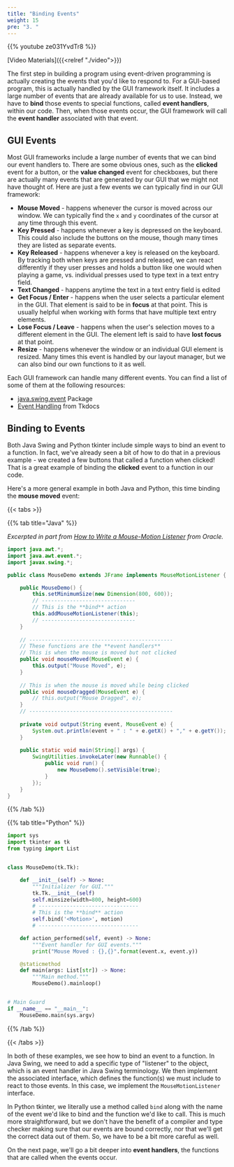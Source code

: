 ```yaml
---
title: "Binding Events"
weight: 15
pre: "3. "
---
```


{{% youtube ze031YvdTr8 %}}

[Video Materials]({{<relref "./video">}})

The first step in building a program using event-driven programming is actually creating the events that you'd like to respond to. For a GUI-based program, this is actually handled by the GUI framework itself. It includes a large number of events that are already available for us to use. Instead, we have to **bind** those events to special functions, called **event handlers**, within our code. Then, when those events occur, the GUI framework will call the **event handler** associated with that event.

## GUI Events

Most GUI frameworks include a large number of events that we can bind our event handlers to. There are some obvious ones, such as the **clicked** event for a button, or the **value changed** event for checkboxes, but there are actually many events that are generated by our GUI that we might not have thought of. Here are just a few events we can typically find in our GUI framework:

* **Mouse Moved** - happens whenever the cursor is moved across our window. We can typically find the `x` and `y` coordinates of the cursor at any time through this event.
* **Key Pressed** - happens whenever a key is depressed on the keyboard. This could also include the buttons on the mouse, though many times they are listed as separate events.
* **Key Released** - happens whenever a key is released on the keyboard. By tracking both when keys are pressed and released, we can react differently if they user presses and holds a button like one would when playing a game, vs. individual presses used to type text in a text entry field.
* **Text Changed** - happens anytime the text in a text entry field is edited
* **Get Focus / Enter** - happens when the user selects a particular element in the GUI. That element is said to be in **focus** at that point. This is usually helpful when working with forms that have multiple text entry elements. 
* **Lose Focus / Leave** - happens when the user's selection moves to a different element in the GUI. The element left is said to have **lost focus** at that point. 
* **Resize** - happens whenever the window or an individual GUI element is resized. Many times this event is handled by our layout manager, but we can also bind our own functions to it as well.

Each GUI framework can handle many different events. You can find a list of some of them at the following resources:

* [java.swing.event](https://docs.oracle.com/javase/8/docs/api/javax/swing/event/package-summary.html) Package
* [Event Handling](https://tkdocs.com/tutorial/concepts.html#events) from Tkdocs

## Binding to Events

Both Java Swing and Python tkinter include simple ways to bind an event to a function. In fact, we've already seen a bit of how to do that in a previous example - we created a few buttons that called a function when clicked! That is a great example of binding the **clicked** event to a function in our code.

Here's a more general example in both Java and Python, this time binding the **mouse moved** event:

{{< tabs >}}

{{% tab title="Java" %}}

_Excerpted in part from [How to Write a Mouse-Motion Listener](https://docs.oracle.com/javase/tutorial/uiswing/events/mousemotionlistener.html) from Oracle._

```java
import java.awt.*;
import java.awt.event.*;
import javax.swing.*;

public class MouseDemo extends JFrame implements MouseMotionListener {

    public MouseDemo() {
        this.setMinimumSize(new Dimension(800, 600));
        // ------------------------------
        // This is the **bind** action
        this.addMouseMotionListener(this);
        // ------------------------------
    }
    
    // ----------------------------------------------
    // These functions are the **event handlers**
    // This is when the mouse is moved but not clicked
    public void mouseMoved(MouseEvent e) {
        this.output("Mouse Moved", e);
    }
    
    // This is when the mouse is moved while being clicked
    public void mouseDragged(MouseEvent e) {
        // this.output("Mouse Dragged", e);
    }
    // ----------------------------------------------
    
    private void output(String event, MouseEvent e) {
        System.out.println(event + " : " + e.getX() + "," + e.getY());
    }
    
    public static void main(String[] args) {
        SwingUtilities.invokeLater(new Runnable() {
            public void run() {
                new MouseDemo().setVisible(true);
            }
        });
    }
}
```

{{% /tab %}}

{{% tab title="Python" %}}
```python
import sys
import tkinter as tk
from typing import List


class MouseDemo(tk.Tk):

    def __init__(self) -> None:
        """Initializer for GUI."""
        tk.Tk.__init__(self)
        self.minsize(width=800, height=600)
        # --------------------------------
        # This is the **bind** action
        self.bind('<Motion>', motion)
        # --------------------------------

    def action_performed(self, event) -> None:
        """Event handler for GUI events."""
        print("Mouse Moved : {},{}".format(event.x, event.y))

    @staticmethod
    def main(args: List[str]) -> None:
        """Main method."""
        MouseDemo().mainloop()


# Main Guard
if __name__ == "__main__":
    MouseDemo.main(sys.argv)
```

{{% /tab %}}

{{< /tabs >}}

In both of these examples, we see how to bind an event to a function. In Java Swing, we need to add a specific type of "listener" to the object, which is an event handler in Java Swing terminology. We then implement the associated interface, which defines the function(s) we must include to react to those events. In this case, we implement the `MouseMotionListener` interface. 

In Python tkinter, we literally use a method called `bind` along with the name of the event we'd like to bind and the function we'd like to call. This is much more straightforward, but we don't have the benefit of a compiler and type checker making sure that our events are bound correctly, nor that we'll get the correct data out of them. So, we have to be a bit more careful as well.

On the next page, we'll go a bit deeper into **event handlers**, the functions that are called when the events occur. 
